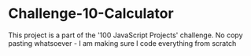 # Challenge-10-Calculator
This project is a part of the '100 JavaScript Projects' challenge. No copy pasting whatsoever - I am making sure I code everything from scratch
